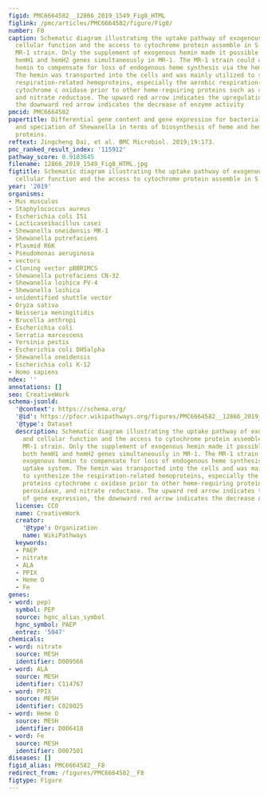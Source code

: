 ```yaml
---
figid: PMC6664582__12866_2019_1549_Fig8_HTML
figlink: /pmc/articles/PMC6664582/figure/Fig8/
number: F8
caption: Schematic diagram illustrating the uptake pathway of exogenous hemin and
  cellular function and the access to cytochrome protein assemble in S. oneidensis
  MR-1 strain. Only the supplement of exogenous hemin made it possible to delete both
  hemH1 and hemH2 genes simultaneously in MR-1. The MR-1 strain could uptake exogenous
  hemin to compensate for loss of endogenous heme synthesis via the hemin uptake system.
  The hemin was transported into the cells and was mainly utilized to synthesize the
  respiration-related hemoproteins, especially the aerobic respiration-related proteins
  cytochrome c oxidase prior to other heme-requiring proteins such as catalase, peroxidase,
  and nitrate reductase. The upward red arrow indicates the upregulation of gene expression,
  the downward red arrow indicates the decrease of enzyme activity
pmcid: PMC6664582
papertitle: Differential gene content and gene expression for bacterial evolution
  and speciation of Shewanella in terms of biosynthesis of heme and heme-requiring
  proteins.
reftext: Jingcheng Dai, et al. BMC Microbiol. 2019;19:173.
pmc_ranked_result_index: '115912'
pathway_score: 0.9183645
filename: 12866_2019_1549_Fig8_HTML.jpg
figtitle: Schematic diagram illustrating the uptake pathway of exogenous hemin and
  cellular function and the access to cytochrome protein assemble in S
year: '2019'
organisms:
- Mus musculus
- Staphylococcus aureus
- Escherichia coli IS1
- Lacticaseibacillus casei
- Shewanella oneidensis MR-1
- Shewanella putrefaciens
- Plasmid R6K
- Pseudomonas aeruginosa
- vectors
- Cloning vector pBBR1MCS
- Shewanella putrefaciens CN-32
- Shewanella loihica PV-4
- Shewanella loihica
- unidentified shuttle vector
- Oryza sativa
- Neisseria meningitidis
- Brucella anthropi
- Escherichia coli
- Serratia marcescens
- Yersinia pestis
- Escherichia coli DH5alpha
- Shewanella oneidensis
- Escherichia coli K-12
- Homo sapiens
ndex: ''
annotations: []
seo: CreativeWork
schema-jsonld:
  '@context': https://schema.org/
  '@id': https://pfocr.wikipathways.org/figures/PMC6664582__12866_2019_1549_Fig8_HTML.html
  '@type': Dataset
  description: Schematic diagram illustrating the uptake pathway of exogenous hemin
    and cellular function and the access to cytochrome protein assemble in S. oneidensis
    MR-1 strain. Only the supplement of exogenous hemin made it possible to delete
    both hemH1 and hemH2 genes simultaneously in MR-1. The MR-1 strain could uptake
    exogenous hemin to compensate for loss of endogenous heme synthesis via the hemin
    uptake system. The hemin was transported into the cells and was mainly utilized
    to synthesize the respiration-related hemoproteins, especially the aerobic respiration-related
    proteins cytochrome c oxidase prior to other heme-requiring proteins such as catalase,
    peroxidase, and nitrate reductase. The upward red arrow indicates the upregulation
    of gene expression, the downward red arrow indicates the decrease of enzyme activity
  license: CC0
  name: CreativeWork
  creator:
    '@type': Organization
    name: WikiPathways
  keywords:
  - PAEP
  - nitrate
  - ALA
  - PPIX
  - Heme O
  - Fe
genes:
- word: pep)
  symbol: PEP
  source: hgnc_alias_symbol
  hgnc_symbol: PAEP
  entrez: '5047'
chemicals:
- word: nitrate
  source: MESH
  identifier: D009566
- word: ALA
  source: MESH
  identifier: C114767
- word: PPIX
  source: MESH
  identifier: C028025
- word: Heme O
  source: MESH
  identifier: D006418
- word: Fe
  source: MESH
  identifier: D007501
diseases: []
figid_alias: PMC6664582__F8
redirect_from: /figures/PMC6664582__F8
figtype: Figure
---
```

